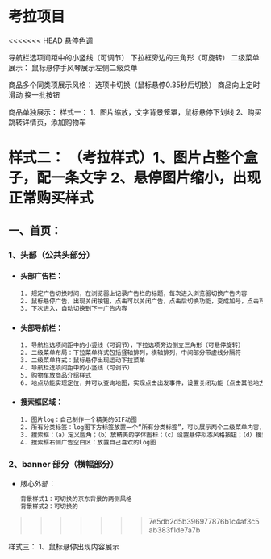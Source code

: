# 考拉项目

<<<<<<< HEAD
悬停色调

导航栏选项间距中的小竖线（可调节）
下拉框旁边的三角形（可旋转）
二级菜单展示：
鼠标悬停手风琴展示左侧二级菜单

商品多个同类项展示风格：
选项卡切换（鼠标悬停0.35秒后切换）
商品向上定时滑动
换一批按钮

商品单独展示：
样式一：
1、图片缩放，文字背景笼罩，鼠标悬停下划线
2、购买跳转详情页，添加购物车

样式二：
（考拉样式）1、图片占整个盒子，配一条文字
2、悬停图片缩小，出现正常购买样式
=======
## 一、首页：

### 1、头部（公共头部分）

- #### 头部广告栏：

  ```tex
  1. 规定广告切换时间，在浏览器上记录广告栏的标题，每次进入浏览器切换广告内容
  2. 鼠标悬停广告，出现关闭按钮，点击可以关闭广告，点击后切换功能，变成加号，点击可以再次显示广告
  3. 下次进入，自动切换到下一广告内容
  ```

  

- #### 头部导航栏：

  ```tex
  1. 导航栏选项间距中的小竖线（可调节），下拉选项旁边倒立三角形（可悬停旋转）
  2. 二级菜单布局：下拉菜单样式包括竖轴排列，横轴排列，中间部分带虚线分隔符
  3. 二级菜单样式：鼠标悬停出现运动下拉菜单
  4. 导航栏选项间距中的小竖线（可调节）
  5. 购物车放商品介绍样式
  6. 地点功能实现定位，并可以查询地图，实现点击出发事件，设置关闭功能（点击其他地方实现关闭功能）
  ```

  

- #### 搜索框区域：

  ```tex
  1. 图片log：自己制作一个精美的GIF动图
  2. 所有分类标签：log图下方标签放置一个“所有分类标签”，可以展示两个二级菜单内容，里面放所有商品的分类
  3. 搜索框：（a）定义圆角；（b）放精美的字体图标；（c）设置悬停拟态风格按钮；（d）搜索框上方设置选项卡设置，将商品分为四种电商数据库（淘宝，京东，苏宁，考拉），并切换搜索下方小文字的内容，样式为导航栏样式；（e）搜索框下方大文字链接，对应不同页面的链接。悬停大连接下方出现运动向上的图标。
  4. 搜索框右侧广告空白区：放置自己喜欢的log图
  ```

  

### 2、banner 部分（横幅部分）

- 版心外部：

  ```tex
  背景样式1：可切换的京东背景的两侧风格
  背景样式2：可切换的              
  ```

  
>>>>>>> 7e5db2d5b396977876b1c4af3c5ab383f1de7a7b

样式三：
1、鼠标悬停出现内容展示